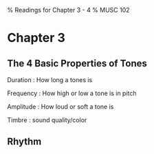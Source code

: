 % Readings for Chapter 3 - 4
% MUSC 102

# Chapter 3

## The 4 Basic Properties of Tones

Duration
: How long a tones is

Frequency
: How high or low a tone is in pitch

Amplitude
: How loud or soft a tone is

Timbre
: sound quality/color

## Rhythm

